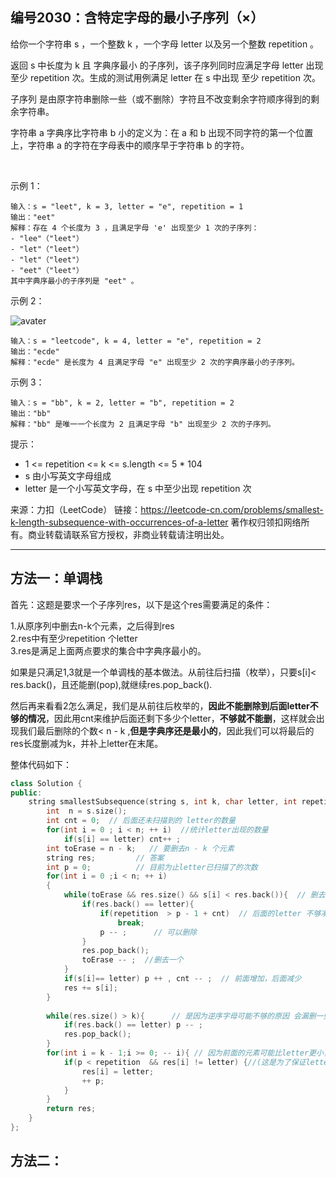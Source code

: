 ## 编号2030：含特定字母的最小子序列（×）

给你一个字符串 s ，一个整数 k ，一个字母 letter 以及另一个整数 repetition 。

返回 s 中长度为 k 且 字典序最小 的子序列，该子序列同时应满足字母 letter 出现 至少 repetition 次。生成的测试用例满足 letter 在 s 中出现 至少 repetition 次。

子序列 是由原字符串删除一些（或不删除）字符且不改变剩余字符顺序得到的剩余字符串。

字符串 a 字典序比字符串 b 小的定义为：在 a 和 b 出现不同字符的第一个位置上，字符串 a 的字符在字母表中的顺序早于字符串 b 的字符。

 

示例 1：
```
输入：s = "leet", k = 3, letter = "e", repetition = 1
输出："eet"
解释：存在 4 个长度为 3 ，且满足字母 'e' 出现至少 1 次的子序列：
- "lee"（"leet"）
- "let"（"leet"）
- "let"（"leet"）
- "eet"（"leet"）
其中字典序最小的子序列是 "eet" 。
```
示例 2：

![avater](https://assets.leetcode.com/uploads/2021/09/13/smallest-k-length-subsequence.png)
```
输入：s = "leetcode", k = 4, letter = "e", repetition = 2
输出："ecde"
解释："ecde" 是长度为 4 且满足字母 "e" 出现至少 2 次的字典序最小的子序列。
```
示例 3：
```
输入：s = "bb", k = 2, letter = "b", repetition = 2
输出："bb"
解释："bb" 是唯一一个长度为 2 且满足字母 "b" 出现至少 2 次的子序列。 
```
提示：

* 1 <= repetition <= k <= s.length <= 5 * 104
* s 由小写英文字母组成
* letter 是一个小写英文字母，在 s 中至少出现 repetition 次

来源：力扣（LeetCode）
链接：https://leetcode-cn.com/problems/smallest-k-length-subsequence-with-occurrences-of-a-letter
著作权归领扣网络所有。商业转载请联系官方授权，非商业转载请注明出处。

---
## 方法一：单调栈

首先：这题是要求一个子序列res，以下是这个res需要满足的条件：

1.从原序列中删去n-k个元素，之后得到res
</br>2.res中有至少repetition 个letter
</br>3.res是满足上面两点要求的集合中字典序最小的。

如果是只满足1,3就是一个单调栈的基本做法。从前往后扫描（枚举），只要s[i]< res.back()，且还能删(pop),就继续res.pop_back().

然后再来看看2怎么满足，我们是从前往后枚举的，**因此不能删除到后面letter不够的情况**，因此用cnt来维护后面还剩下多少个letter，**不够就不能删**，这样就会出现我们最后删除的个数< n - k ,**但是字典序还是最小的**，因此我们可以将最后的res长度删减为k，并补上letter在末尾。

整体代码如下：
```c++
class Solution {
public:
    string smallestSubsequence(string s, int k, char letter, int repetition ) {
        int  n = s.size();
        int cnt = 0;  // 后面还未扫描到的 letter的数量
        for(int i = 0 ; i < n; ++ i)  //统计letter出现的数量
            if(s[i] == letter) cnt++ ; 
        int toErase = n - k;   // 要删去n - k 个元素
        string res;         // 答案
        int p = 0;          // 目前为止letter已扫描了的次数
        for(int i = 0 ;i < n; ++ i)
        {
            while(toErase && res.size() && s[i] < res.back()){  // 删去逆序的字母
                if(res.back() == letter){
                    if(repetition  > p - 1 + cnt)  // 后面的letter 不够凑成repetition 个letter
                        break;
                    p -- ;      // 可以删除
                }
                res.pop_back();
                toErase -- ;  //删去一个
            }
            if(s[i]== letter) p ++ , cnt -- ;  // 前面增加，后面减少
            res += s[i];
        }
        
        while(res.size() > k){      // 是因为逆序字母可能不够的原因 会漏删一些 元素，现在检查补上
            if(res.back() == letter) p -- ;
            res.pop_back();
        }
        for(int i = k - 1;i >= 0; -- i){ // 因为前面的元素可能比letter更小，所以要检查一下补上letter
            if(p < repetition  && res[i] != letter) {//(这是为了保证letter个数足够，但letter不够小，所以得从后往前补，保证最小)
                res[i] = letter;
                ++ p;
            }   
        }
        return res;
    }
};
```

## 方法二：
